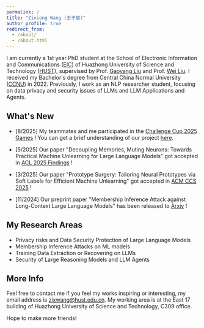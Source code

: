 ```yaml
---
permalink: /
title: "Zixiong Wang (王子雄)"
author_profile: true
redirect_from: 
  - /about/
  - /about.html
---
```


I am currently a 1st year PhD student at the School of Electronic Information and Communications ([EIC](http://ei.hust.edu.cn/)) of Huazhong University of Science and Technology ([HUST](http://www.hust.edu.cn/)), supervised by Prof. [Gaoyang Liu](https://gyliu1991.github.io) and Prof. [Wei Liu](https://faculty.hust.edu.cn/wliu/zh_CN/index.htm). 
I received my Bachelor's degree from Central China Normal University ([CCNU](https://www.ccnu.edu.cn/)) in 2022.
Previously, I work as an NLP researcher student, focusing on data privacy and security issues of LLMs and LLM Applications and Agents.

What's New
------
- [8/2025] My teammates and me participated in the [Challenge Cup 2025 Games](https://2025.tiaozhanbei.net/) ! You can get a brief understanding of our project [here](https://github.com/EnCurryAge/Yolo-Adv).

- [5/2025] Our paper "Decoupling Memories, Muting Neurons: Towards Practical Machine Unlearning for Large Language Models" got accepted in [ACL 2025 Findings](https://2025.aclweb.org/) !

- [3/2025] Our paper "Prototype Surgery: Tailoring Neural Prototypes via Soft Labels for Efficient Machine Unlearning" got accepted in [ACM CCS 2025](https://www.sigsac.org/ccs/CCS2025/) !

- [11/2024] Our preprint paper "Membership Inference Attack against Long-Context Large Language Models" has been released to [Arxiv](https://arxiv.org/abs/2411.11424) !

My Research  Areas
------
- Privacy risks and Data Security Protection of Large Language Models
- Membership Inference Attacks on ML models
- Training Data Extraction or Recovering on LLMs
- Security of Large Reasoning Models and LLM Agents

More Info
------
Feel free to contact me if you feel my works inspiring or interesting, my email address is <zixwang@hust.edu.cn>.
My working area is at the East 17 building of Huazhong University of Science and Technology, C309 office.

Hope to make more friends!


